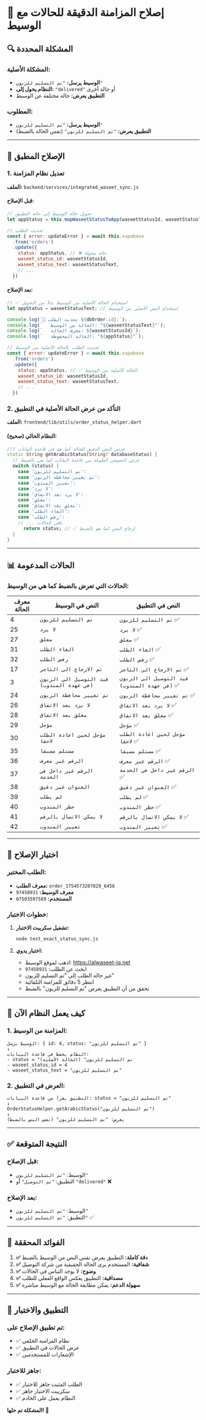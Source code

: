 # 🎯 إصلاح المزامنة الدقيقة للحالات مع الوسيط

## 🔍 **المشكلة المحددة**

### **المشكلة الأصلية:**
- **الوسيط يرسل:** `"تم التسليم للزبون"`
- **النظام يحول إلى:** `"delivered"` أو حالة أخرى
- **التطبيق يعرض:** حالة مختلفة عن الوسيط

### **المطلوب:**
- **الوسيط يرسل:** `"تم التسليم للزبون"`
- **التطبيق يعرض:** `"تم التسليم للزبون"` (نفس الحالة بالضبط)

---

## 🔧 **الإصلاح المطبق**

### **1. تعديل نظام المزامنة**
**الملف:** `backend/services/integrated_waseet_sync.js`

#### **قبل الإصلاح:**
```javascript
// تحويل حالة الوسيط إلى حالة التطبيق
let appStatus = this.mapWaseetStatusToApp(waseetStatusId, waseetStatusText);

// تحديث الطلب
const { error: updateError } = await this.supabase
  .from('orders')
  .update({
    status: appStatus, // ❌ حالة محولة
    waseet_status_id: waseetStatusId,
    waseet_status_text: waseetStatusText,
    // ...
  })
```

#### **بعد الإصلاح:**
```javascript
// ✅ استخدام الحالة الأصلية من الوسيط بدلاً من التحويل
let appStatus = waseetStatusText; // استخدام النص الأصلي من الوسيط

console.log(`🔄 تحديث الطلب ${dbOrder.id}:`);
console.log(`   الحالة من الوسيط: "${waseetStatusText}"`);
console.log(`   معرف الحالة: ${waseetStatusId}`);
console.log(`   الحالة المحفوظة: "${appStatus}"`);

// تحديث الطلب بالحالة الأصلية من الوسيط
const { error: updateError } = await this.supabase
  .from('orders')
  .update({
    status: appStatus, // ✅ الحالة الأصلية من الوسيط
    waseet_status_id: waseetStatusId,
    waseet_status_text: waseetStatusText,
    // ...
  })
```

### **2. التأكد من عرض الحالة الأصلية في التطبيق**
**الملف:** `frontend/lib/utils/order_status_helper.dart`

#### **النظام الحالي (صحيح):**
```dart
/// عرض النص الدقيق للحالة كما هو في قاعدة البيانات
static String getArabicStatus(String? databaseStatus) {
  // عرض النصوص الطويلة من قاعدة البيانات كما هي بالضبط
  switch (status) {
    case 'تم التسليم للزبون':
    case 'تم تغيير محافظة الزبون':
    case 'تغيير المندوب':
    case 'لا يرد':
    case 'لا يرد بعد الاتفاق':
    case 'مغلق':
    case 'مغلق بعد الاتفاق':
    case 'الغاء الطلب':
    case 'رفض الطلب':
    // ... باقي الحالات
      return status; // ✅ إرجاع النص كما هو بالضبط
  }
}
```

---

## 📊 **الحالات المدعومة**

### **الحالات التي تعرض بالضبط كما هي من الوسيط:**

| معرف الحالة | النص في الوسيط | النص في التطبيق |
|-------------|-----------------|------------------|
| 4 | `تم التسليم للزبون` | `تم التسليم للزبون` ✅ |
| 25 | `لا يرد` | `لا يرد` ✅ |
| 27 | `مغلق` | `مغلق` ✅ |
| 31 | `الغاء الطلب` | `الغاء الطلب` ✅ |
| 32 | `رفض الطلب` | `رفض الطلب` ✅ |
| 17 | `تم الارجاع الى التاجر` | `تم الارجاع الى التاجر` ✅ |
| 3 | `قيد التوصيل الى الزبون (في عهدة المندوب)` | `قيد التوصيل الى الزبون (في عهدة المندوب)` ✅ |
| 24 | `تم تغيير محافظة الزبون` | `تم تغيير محافظة الزبون` ✅ |
| 26 | `لا يرد بعد الاتفاق` | `لا يرد بعد الاتفاق` ✅ |
| 28 | `مغلق بعد الاتفاق` | `مغلق بعد الاتفاق` ✅ |
| 29 | `مؤجل` | `مؤجل` ✅ |
| 30 | `مؤجل لحين اعادة الطلب لاحقا` | `مؤجل لحين اعادة الطلب لاحقا` ✅ |
| 35 | `مستلم مسبقا` | `مستلم مسبقا` ✅ |
| 36 | `الرقم غير معرف` | `الرقم غير معرف` ✅ |
| 37 | `الرقم غير داخل في الخدمة` | `الرقم غير داخل في الخدمة` ✅ |
| 38 | `العنوان غير دقيق` | `العنوان غير دقيق` ✅ |
| 39 | `لم يطلب` | `لم يطلب` ✅ |
| 40 | `حظر المندوب` | `حظر المندوب` ✅ |
| 41 | `لا يمكن الاتصال بالرقم` | `لا يمكن الاتصال بالرقم` ✅ |
| 42 | `تغيير المندوب` | `تغيير المندوب` ✅ |

---

## 🧪 **اختبار الإصلاح**

### **الطلب المختبر:**
- **معرف الطلب:** `order_1754573207829_6456`
- **معرف الوسيط:** `97458931`
- **المستخدم:** `07503597589`

### **خطوات الاختبار:**
1. **تشغيل سكريبت الاختبار:**
   ```bash
   node test_exact_status_sync.js
   ```

2. **اختبار يدوي:**
   - اذهب لموقع الوسيط: https://alwaseet-iq.net
   - ابحث عن الطلب: `97458931`
   - غير حالة الطلب إلى "تم التسليم للزبون"
   - انتظر 5 دقائق للمزامنة التلقائية
   - تحقق من أن التطبيق يعرض "تم التسليم للزبون" بالضبط

---

## 🔄 **كيف يعمل النظام الآن**

### **1. المزامنة من الوسيط:**
```
الوسيط يرسل: { id: 4, status: "تم التسليم للزبون" }
↓
النظام يحفظ في قاعدة البيانات:
- status = "تم التسليم للزبون" (الحالة الأصلية)
- waseet_status_id = 4
- waseet_status_text = "تم التسليم للزبون"
```

### **2. العرض في التطبيق:**
```
التطبيق يقرأ من قاعدة البيانات: status = "تم التسليم للزبون"
↓
OrderStatusHelper.getArabicStatus("تم التسليم للزبون")
↓
يعرض: "تم التسليم للزبون" (نفس النص بالضبط)
```

---

## ✅ **النتيجة المتوقعة**

### **قبل الإصلاح:**
- الوسيط: `"تم التسليم للزبون"`
- التطبيق: `"تم التوصيل"` أو `"delivered"` ❌

### **بعد الإصلاح:**
- الوسيط: `"تم التسليم للزبون"`
- التطبيق: `"تم التسليم للزبون"` ✅

---

## 🎯 **الفوائد المحققة**

1. **✅ دقة كاملة:** التطبيق يعرض نفس النص من الوسيط بالضبط
2. **✅ شفافية:** المستخدم يرى الحالة الحقيقية من شركة التوصيل
3. **✅ وضوح:** لا يوجد التباس في الحالات
4. **✅ مصداقية:** التطبيق يعكس الواقع الفعلي للطلب
5. **✅ سهولة الدعم:** يمكن مطابقة الحالة مع الوسيط مباشرة

---

## 🚀 **التطبيق والاختبار**

### **تم تطبيق الإصلاح على:**
- ✅ نظام المزامنة الخلفي
- ✅ عرض الحالات في التطبيق
- ✅ الإشعارات للمستخدمين

### **جاهز للاختبار:**
- ✅ الطلب المثبت جاهز للاختبار
- ✅ سكريبت الاختبار جاهز
- ✅ النظام يعمل على الخادم

**المشكلة تم حلها! 🎉**
